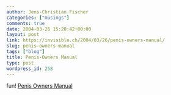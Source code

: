 ```yaml
---
author: Jens-Christian Fischer
categories: ["musings"]
comments: true
date: 2004-03-26 15:20:42+00:00
layout: post
link: https://invisible.ch/2004/03/26/penis-owners-manual/
slug: penis-owners-manual
tags: ["blog"]
title: Penis-Owners Manual
type: post
wordpress_id: 258
---
```


fun! [Penis Owners Manual](https://www.vasectomy-information.com/humour/manual.htm)
